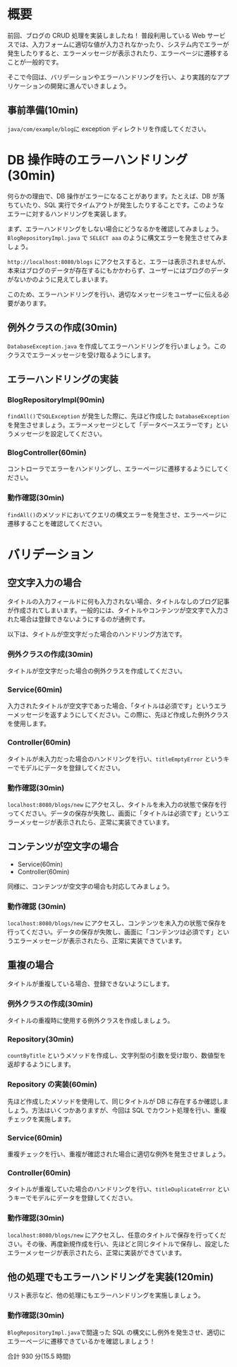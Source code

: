 # 概要

前回、ブログの CRUD 処理を実装しましたね！
普段利用している Web サービスでは、入力フォームに適切な値が入力されなかったり、システム内でエラーが発生したりすると、エラーメッセージが表示されたり、エラーページに遷移することが一般的です。

そこで今回は、バリデーションやエラーハンドリングを行い、より実践的なアプリケーションの開発に進んでいきましょう。

## 事前準備(10min)

`java/com/example/blog`に exception ディレクトリを作成してください。

# DB 操作時のエラーハンドリング(30min)

何らかの理由で、DB 操作がエラーになることがあります。たとえば、DB が落ちていたり、SQL 実行でタイムアウトが発生したりすることです。このようなエラーに対するハンドリングを実装します。

まず、エラーハンドリングをしない場合にどうなるかを確認してみましょう。`BlogRepositoryImpl.java` で `SELECT aaa` のように構文エラーを発生させてみましょう。

`http://localhost:8080/blogs` にアクセスすると、エラーは表示されませんが、本来はブログのデータが存在するにもかかわらず、ユーザーにはブログのデータがないかのように見えてしまいます。

このため、エラーハンドリングを行い、適切なメッセージをユーザーに伝える必要があります。

## 例外クラスの作成(30min)

`DatabaseException.java` を作成してエラーハンドリングを行いましょう。このクラスでエラーメッセージを受け取るようにします。

## エラーハンドリングの実装

### BlogRepositoryImpl(90min)

`findAll()`で`SQLException` が発生した際に、先ほど作成した `DatabaseException` を発生させましょう。エラーメッセージとして「データベースエラーです」というメッセージを設定してください。

### BlogController(60min)

コントローラでエラーをハンドリングし、エラーページに遷移するようにしてください。

### 動作確認(30min)

`findAll()`のメソッドにおいてクエリの構文エラーを発生させ、エラーページに遷移することを確認してください。

# バリデーション

## 空文字入力の場合

タイトルの入力フィールドに何も入力されない場合、タイトルなしのブログ記事が作成されてしまいます。一般的には、タイトルやコンテンツが空文字で入力された場合は登録できないようにするのが通例です。

以下は、タイトルが空文字だった場合のハンドリング方法です。

### 例外クラスの作成(30min)

タイトルが空文字だった場合の例外クラスを作成してください。

### Service(60min)

入力されたタイトルが空文字であった場合、「タイトルは必須です」というエラーメッセージを返すようにしてください。この際に、先ほど作成した例外クラスを使用します。

### Controller(60min)

タイトルが未入力だった場合のハンドリングを行い、`titleEmptyError` というキーでモデルにデータを登録してください。

### 動作確認(30min)

`localhost:8080/blogs/new` にアクセスし、タイトルを未入力の状態で保存を行ってください。データの保存が失敗し、画面に「タイトルは必須です」というエラーメッセージが表示されたら、正常に実装できています。

## コンテンツが空文字の場合

- Service(60min)
- Controller(60min)

同様に、コンテンツが空文字の場合も対応してみましょう。

### 動作確認 (30min)

`localhost:8080/blogs/new` にアクセスし、コンテンツを未入力の状態で保存を行ってください。データの保存が失敗し、画面に「コンテンツは必須です」というエラーメッセージが表示されたら、正常に実装できています。

## 重複の場合

タイトルが重複している場合、登録できないようにします。

### 例外クラスの作成(30min)

タイトルの重複時に使用する例外クラスを作成しましょう。

### Repository(30min)

`countByTitle` というメソッドを作成し、文字列型の引数を受け取り、数値型を返却するようにします。

### Repository の実装(60min)

先ほど作成したメソッドを使用して、同じタイトルが DB に存在するか確認しましょう。方法はいくつかありますが、今回は SQL でカウント処理を行い、重複チェックを実施します。

### Service(60min)

重複チェックを行い、重複が確認された場合に適切な例外を発生させましょう。

### Controller(60min)

タイトルが重複していた場合のハンドリングを行い、`titleDuplicateError` というキーでモデルにデータを登録してください。

### 動作確認(30min)

`localhost:8080/blogs/new` にアクセスし、任意のタイトルで保存を行ってください。その後、再度新規作成を行い、先ほどと同じタイトルで保存し、設定したエラーメッセージが表示されたら、正常に実装ができています。

## 他の処理でもエラーハンドリングを実装(120min)

リスト表示など、他の処理にもエラーハンドリングを実施しましょう。

### 動作確認(30min)

`BlogRepositoryImpl.java`で間違った SQL の構文にし例外を発生させ、適切にエラーページに遷移できているかを確認しましょう！

合計 930 分(15.5 時間)

